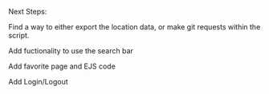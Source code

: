 Next Steps: 


Find a way to either export the location data, or make git requests within the script.


Add fuctionality to use the search bar


Add favorite page and EJS code


Add Login/Logout